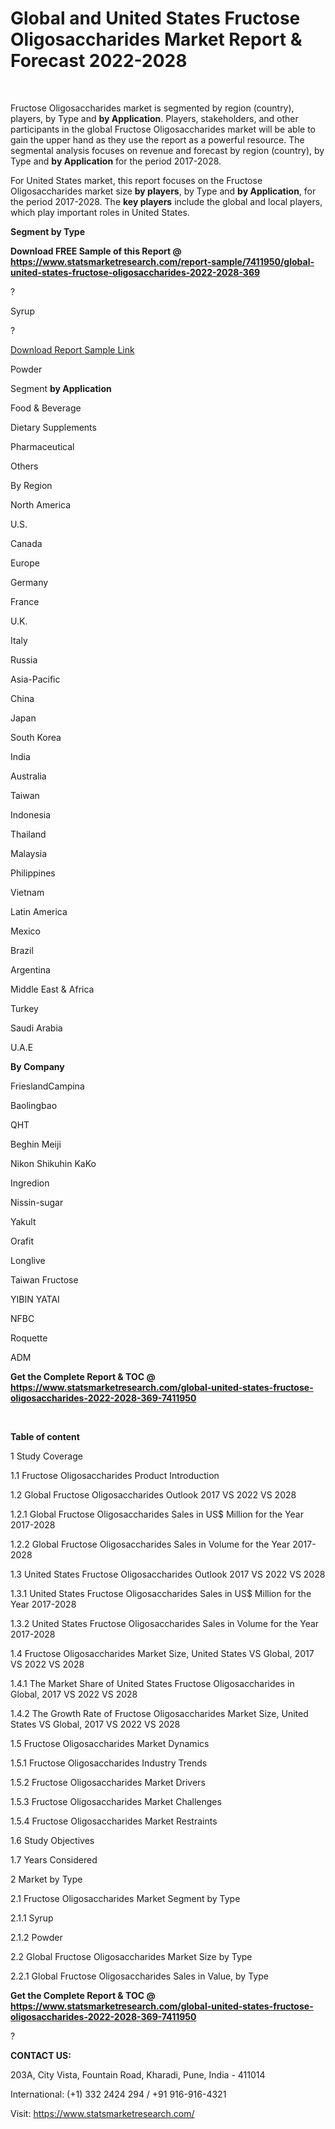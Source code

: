 <h1>Global and United States Fructose Oligosaccharides Market Report & Forecast 2022-2028</h1><br/><p>Fructose Oligosaccharides market is segmented by region (country), players, by Type and <strong>by Application</strong>. Players, stakeholders, and other participants in the global Fructose Oligosaccharides market will be able to gain the upper hand as they use the report as a powerful resource. The segmental analysis focuses on revenue and forecast by region (country), by Type and <strong>by Application</strong> for the period 2017-2028.</p>
 
 
 
 <p>For United States market, this report focuses on the Fructose Oligosaccharides market size <strong>by players</strong>, by Type and <strong>by Application</strong>, for the period 2017-2028. The <strong>key players</strong> include the global and local players, which play important roles in United States.</p>
 
 
 
 <p><strong>Segment by Type</strong></p>
 
 
 
 <div><b>Download FREE Sample of this Report @ <a href="https://www.statsmarketresearch.com/download-free-sample/7411950/global-united-states-fructose-oligosaccharides-2022-2028-369">https://www.statsmarketresearch.com/report-sample/7411950/global-united-states-fructose-oligosaccharides-2022-2028-369</a></b></div>
 
 
 
 <p>? </p>
 
 
 
 <p>Syrup</p>
 
 
 
 <p>? </p>
 
 
 
 <p><a href="https://www.statsmarketresearch.com/download-free-sample/7411950/global-united-states-fructose-oligosaccharides-2022-2028-369">Download Report Sample Link</a></p>
 
 
 
 <p>Powder</p>
 
 
 
 <p>Segment <strong>by Application</strong></p>
 
 
 
 <p>Food & Beverage</p>
 
 
 
 <p>Dietary Supplements</p>
 
 
 
 <p>Pharmaceutical</p>
 
 
 
 <p>Others</p>
 
 
 
 <p>By Region</p>
 
 
 
 <p>North America</p>
 
 
 
 <p>U.S.</p>
 
 
 
 <p>Canada</p>
 
 
 
 <p>Europe</p>
 
 
 
 <p>Germany</p>
 
 
 
 <p>France</p>
 
 
 
 <p>U.K.</p>
 
 
 
 <p>Italy</p>
 
 
 
 <p>Russia</p>
 
 
 
 <p>Asia-Pacific</p>
 
 
 
 <p>China</p>
 
 
 
 <p>Japan</p>
 
 
 
 <p>South Korea</p>
 
 
 
 <p>India</p>
 
 
 
 <p>Australia</p>
 
 
 
 <p>Taiwan</p>
 
 
 
 <p>Indonesia</p>
 
 
 
 <p>Thailand</p>
 
 
 
 <p>Malaysia</p>
 
 
 
 <p>Philippines</p>
 
 
 
 <p>Vietnam</p>
 
 
 
 <p>Latin America</p>
 
 
 
 <p>Mexico</p>
 
 
 
 <p>Brazil</p>
 
 
 
 <p>Argentina</p>
 
 
 
 <p>Middle East & Africa</p>
 
 
 
 <p>Turkey</p>
 
 
 
 <p>Saudi Arabia</p>
 
 
 
 <p>U.A.E</p>
 
 
 
 <p><strong>By Company</strong></p>
 
 
 
 <p>FrieslandCampina</p>
 
 
 
 <p>Baolingbao</p>
 
 
 
 <p>QHT</p>
 
 
 
 <p>Beghin Meiji</p>
 
 
 
 <p>Nikon Shikuhin KaKo</p>
 
 
 
 <p>Ingredion</p>
 
 
 
 <p>Nissin-sugar</p>
 
 
 
 <p>Yakult</p>
 
 
 
 <p>Orafit</p>
 
 
 
 <p>Longlive</p>
 
 
 
 <p>Taiwan Fructose</p>
 
 
 
 <p>YIBIN YATAI</p>
 
 
 
 <p>NFBC</p>
 
 
 
 <p>Roquette</p>
 
 
 
 <p>ADM</p>
 
 
 
 <div><b>Get the Complete Report & TOC @ <a href="https://www.statsmarketresearch.com/global-united-states-fructose-oligosaccharides-2022-2028-369-7411950">https://www.statsmarketresearch.com/global-united-states-fructose-oligosaccharides-2022-2028-369-7411950</a></b></div>
 
 
 
 <p><br />
 
 <b>Table of content</b></p>
 
 
 
 <p>1 Study Coverage<br />
 
 1.1 Fructose Oligosaccharides Product Introduction<br />
 
 1.2 Global Fructose Oligosaccharides Outlook 2017 VS 2022 VS 2028<br />
 
 1.2.1 Global Fructose Oligosaccharides Sales in US$ Million for the Year 2017-2028<br />
 
 1.2.2 Global Fructose Oligosaccharides Sales in Volume for the Year 2017-2028<br />
 
 1.3 United States Fructose Oligosaccharides Outlook 2017 VS 2022 VS 2028<br />
 
 1.3.1 United States Fructose Oligosaccharides Sales in US$ Million for the Year 2017-2028<br />
 
 1.3.2 United States Fructose Oligosaccharides Sales in Volume for the Year 2017-2028<br />
 
 1.4 Fructose Oligosaccharides Market Size, United States VS Global, 2017 VS 2022 VS 2028<br />
 
 1.4.1 The Market Share of United States Fructose Oligosaccharides in Global, 2017 VS 2022 VS 2028<br />
 
 1.4.2 The Growth Rate of Fructose Oligosaccharides Market Size, United States VS Global, 2017 VS 2022 VS 2028<br />
 
 1.5 Fructose Oligosaccharides Market Dynamics<br />
 
 1.5.1 Fructose Oligosaccharides Industry Trends<br />
 
 1.5.2 Fructose Oligosaccharides Market Drivers<br />
 
 1.5.3 Fructose Oligosaccharides Market Challenges<br />
 
 1.5.4 Fructose Oligosaccharides Market Restraints<br />
 
 1.6 Study Objectives<br />
 
 1.7 Years Considered<br />
 
 2 Market by Type<br />
 
 2.1 Fructose Oligosaccharides Market Segment by Type<br />
 
 2.1.1 Syrup<br />
 
 2.1.2 Powder<br />
 
 2.2 Global Fructose Oligosaccharides Market Size by Type<br />
 
 2.2.1 Global Fructose Oligosaccharides Sales in Value, by Type</p>
 
 
 
 <div><b>Get the Complete Report & TOC @ <a href="https://www.statsmarketresearch.com/global-united-states-fructose-oligosaccharides-2022-2028-369-7411950">https://www.statsmarketresearch.com/global-united-states-fructose-oligosaccharides-2022-2028-369-7411950</a></b></div>
 
 
 
 <p>? </p>
 
 
 
 <p><b>CONTACT US:</b><br />
 
 203A, City Vista, Fountain Road, Kharadi, Pune, India - 411014<br />
 
 International: (+1) 332 2424 294 / +91 916-916-4321<br />
 
 Visit: <a href="https://www.statsmarketresearch.com/">https://www.statsmarketresearch.com/</a></p>